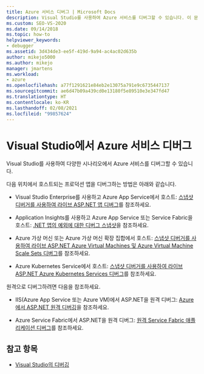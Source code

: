 ```yaml
---
title: Azure 서비스 디버그 | Microsoft Docs
description: Visual Studio를 사용하여 Azure 서비스를 디버그할 수 있습니다. 이 문서의 링크를 사용하여 이 작업을 수행하는 다양한 방법에 대해 알아봅니다.
ms.custom: SEO-VS-2020
ms.date: 09/14/2018
ms.topic: how-to
helpviewer_keywords:
- debugger
ms.assetid: 3d434de3-ee5f-419d-9a94-ac4ac02d635b
author: mikejo5000
ms.author: mikejo
manager: jmartens
ms.workload:
- azure
ms.openlocfilehash: a77f1291621e84eb2e13075a791e9c6735447137
ms.sourcegitcommit: ae6d47b09a439cd0e13180f5e89510e3e347fd47
ms.translationtype: HT
ms.contentlocale: ko-KR
ms.lasthandoff: 02/08/2021
ms.locfileid: "99857624"
---
```

# <a name="debug-azure-services-in-visual-studio"></a>Visual Studio에서 Azure 서비스 디버그

Visual Studio를 사용하여 다양한 시나리오에서 Azure 서비스를 디버그할 수 있습니다.

다음 위치에서 호스트되는 프로덕션 앱을 디버그하는 방법은 아래와 같습니다.

- Visual Studio Enterprise를 사용하고 Azure App Service에서 호스트: [스냅샷 디버거를 사용하여 라이브 ASP.NET 앱 디버그](../debugger/debug-live-azure-applications.md)를 참조하세요.

- Application Insights를 사용하고 Azure App Service 또는 Service Fabric을 호스트: [.NET 앱의 예외에 대한 디버그 스냅샷](/azure/application-insights/app-insights-snapshot-debugger)을 참조하세요.

- Azure 가상 머신 또는 Azure 가상 머신 확장 집합에서 호스트: [스냅샷 디버거를 사용하여 라이브 ASP.NET Azure Virtual Machines 및 Azure Virtual Machine Scale Sets 디버그](../debugger/debug-live-azure-virtual-machines.md)를 참조하세요.

- Azure Kubernetes Service에서 호스트: [스냅샷 디버거를 사용하여 라이브 ASP.NET Azure Kubernetes Services 디버그](../debugger/debug-live-azure-kubernetes.md)를 참조하세요.

원격으로 디버그하려면 다음을 참조하세요.

- IIS(Azure App Service 또는 Azure VM)에서 ASP.NET을 원격 디버그: [Azure에서 ASP.NET 원격 디버깅](remote-debugging-azure.md)을 참조하세요.

- Azure Service Fabric에서 ASP.NET을 원격 디버그: [원격 Service Fabric 애플리케이션 디버그](/azure/service-fabric/service-fabric-debugging-your-application#debug-a-remote-service-fabric-application)를 참조하세요.

## <a name="see-also"></a>참고 항목

- [Visual Studio의 디버깅](../debugger/index.yml)
